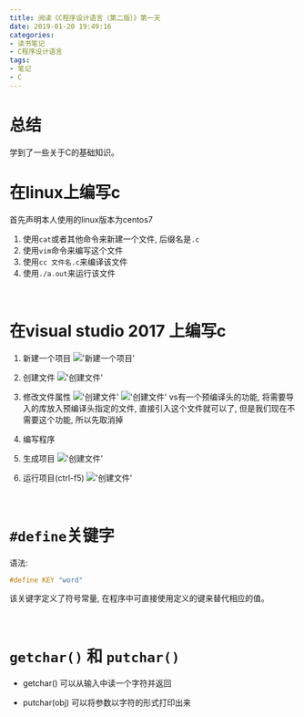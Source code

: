 ```yaml
---
title: 阅读《C程序设计语言（第二版）》第一天
date: 2019-01-20 19:49:16
categories:
- 读书笔记
- C程序设计语言
tags:
- 笔记
- C
---
```

# 总结

学到了一些关于C的基础知识。
<!--more-->

# 在linux上编写c
首先声明本人使用的linux版本为centos7
1. 使用`cat`或者其他命令来新建一个文件, 后缀名是`.c`
2. 使用`vim`命令来编写这个文件
3. 使用`cc 文件名.c`来编译该文件
4. 使用`./a.out`来运行该文件

<br>

# 在visual studio 2017 上编写c
1. 新建一个项目
!['新建一个项目'](/images/c-programming-language/firstDay/vs1.jpg)

2. 创建文件
!['创建文件'](/images/c-programming-language/firstDay/vs2.jpg)

3. 修改文件属性
!['创建文件'](/images/c-programming-language/firstDay/vs3.jpg)
!['创建文件'](/images/c-programming-language/firstDay/vs4.jpg)
vs有一个预编译头的功能, 将需要导入的库放入预编译头指定的文件, 直接引入这个文件就可以了, 但是我们现在不需要这个功能, 所以先取消掉

4. 编写程序
5. 生成项目
!['创建文件'](/images/c-programming-language/firstDay/vs5.jpg)

6. 运行项目(ctrl-f5)
!['创建文件'](/images/c-programming-language/firstDay/vs6.jpg)

<br/>

# `#define`关键字
语法:
```c
#define KEY "word"
```
该关键字定义了符号常量, 在程序中可直接使用定义的键来替代相应的值。

<br>

# `getchar()` 和 `putchar()`

* getchar()
可以从输入中读一个字符并返回

* putchar(obj)
可以将参数以字符的形式打印出来